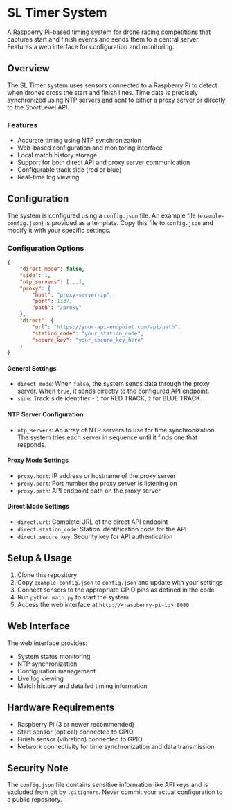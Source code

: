 # SL Timer System

A Raspberry Pi-based timing system for drone racing competitions that captures start and finish events and sends them to a central server. Features a web interface for configuration and monitoring.

## Overview

The SL Timer system uses sensors connected to a Raspberry Pi to detect when drones cross the start and finish lines. Time data is precisely synchronized using NTP servers and sent to either a proxy server or directly to the SportLevel API.

### Features

- Accurate timing using NTP synchronization
- Web-based configuration and monitoring interface
- Local match history storage
- Support for both direct API and proxy server communication
- Configurable track side (red or blue)
- Real-time log viewing

## Configuration

The system is configured using a `config.json` file. An example file (`example-config.json`) is provided as a template. Copy this file to `config.json` and modify it with your specific settings.

### Configuration Options

```json
{
    "direct_mode": false,
    "side": 1,
    "ntp_servers": [...],
    "proxy": {
        "host": "proxy-server-ip",
        "port": 1337,
        "path": "/proxy"
    },
    "direct": {
        "url": "https://your-api-endpoint.com/api/path",
        "station_code": "your_station_code",
        "secure_key": "your_secure_key_here"
    }
}
```

#### General Settings

- `direct_mode`: When `false`, the system sends data through the proxy server. When `true`, it sends directly to the configured API endpoint.
- `side`: Track side identifier - `1` for RED TRACK, `2` for BLUE TRACK.

#### NTP Server Configuration

- `ntp_servers`: An array of NTP servers to use for time synchronization. The system tries each server in sequence until it finds one that responds.

#### Proxy Mode Settings

- `proxy.host`: IP address or hostname of the proxy server
- `proxy.port`: Port number the proxy server is listening on
- `proxy.path`: API endpoint path on the proxy server

#### Direct Mode Settings

- `direct.url`: Complete URL of the direct API endpoint
- `direct.station_code`: Station identification code for the API
- `direct.secure_key`: Security key for API authentication

## Setup & Usage

1. Clone this repository
2. Copy `example-config.json` to `config.json` and update with your settings
3. Connect sensors to the appropriate GPIO pins as defined in the code
4. Run `python main.py` to start the system
5. Access the web interface at `http://<raspberry-pi-ip>:8080`

## Web Interface

The web interface provides:

- System status monitoring
- NTP synchronization
- Configuration management
- Live log viewing
- Match history and detailed timing information

## Hardware Requirements

- Raspberry Pi (3 or newer recommended)
- Start sensor (optical) connected to GPIO
- Finish sensor (vibration) connected to GPIO
- Network connectivity for time synchronization and data transmission

## Security Note

The `config.json` file contains sensitive information like API keys and is excluded from git by `.gitignore`. Never commit your actual configuration to a public repository. 